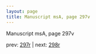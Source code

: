 ```yaml
---
layout: page
title: Manuscript msA, page 297v
---
```


Manuscript msA, page 297v

prev:  [297r](../297r) | next:  [298r](../298r)